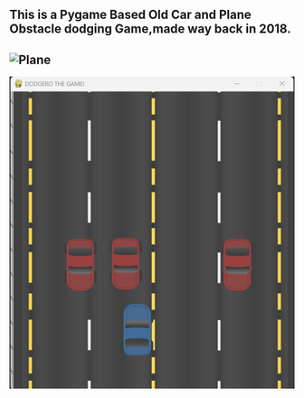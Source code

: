 This is a Pygame Based Old Car and Plane Obstacle dodging Game,made way back in 2018.
---
![Plane](Misc/Plane_SS.png)
---
![Car](Misc/Car_SS.png)